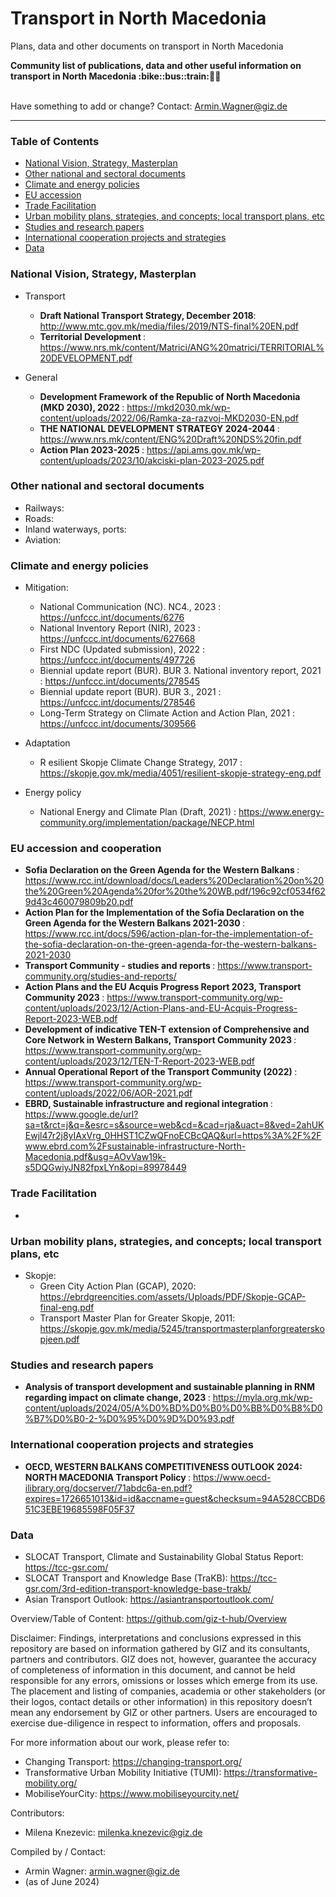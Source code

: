 # Transport in North Macedonia
Plans, data and other documents on transport in North Macedonia

<b> 
Community list of publications, data and other useful information on transport in North Macedonia :bike::bus::train:🌳🚊
</b><br><br>

Have something to add or change? Contact: Armin.Wagner@giz.de

------------------------------

### Table of Contents

- [National Vision, Strategy, Masterplan](#National-Vision-Strategy-Masterplan)
- [Other national and sectoral documents](#other-national-sectoral-documents) 
- [Climate and energy policies](#climate-energy-policies) 
- [EU accession](#eu-accession)
- [Trade Facilitation](#trade-facilitation)  
- [Urban mobility plans, strategies, and concepts; local transport plans, etc](#local-transport-plans) 
- [Studies and research papers](#studies-research) 
- [International cooperation projects and strategies](#International-cooperation) 
- [Data](#data) 

  
### National Vision, Strategy, Masterplan <a name="national-vision-strategy-masterplan"></a> 

- Transport
  - <b> Draft National Transport Strategy, December 2018</b>: http://www.mtc.gov.mk/media/files/2019/NTS-final%20EN.pdf
  - <b> Territorial Development </b>: https://www.nrs.mk/content/Matrici/ANG%20matrici/TERRITORIAL%20DEVELOPMENT.pdf
    

- General
  - <b> Development Framework of the Republic of North Macedonia (МKD 2030), 2022 </b>: https://mkd2030.mk/wp-content/uploads/2022/06/Ramka-za-razvoj-MKD2030-EN.pdf
  - <b> THE NATIONAL DEVELOPMENT STRATEGY 2024-2044 </b>: https://www.nrs.mk/content/ENG%20Draft%20NDS%20fin.pdf
  - <b> Action Plan 2023-2025 </b>: https://api.ams.gov.mk/wp-content/uploads/2023/10/akciski-plan-2023-2025.pdf


### Other national and sectoral documents <a name="other-national-sectoral-documents"></a> 

- Railways:
- Roads:
- Inland waterways, ports:
- Aviation:

### Climate and energy policies <a name="climate-energy-policies"></a> 

- Mitigation:
     - </b> National Communication (NC). NC4., 2023 </b>: https://unfccc.int/documents/6276
     - </b> National Inventory Report (NIR), 2023 </b>: https://unfccc.int/documents/627668
     - </b> First NDC (Updated submission), 2022 </b>: https://unfccc.int/documents/497726
     - </b> Biennial update report (BUR). BUR 3. National inventory report, 2021 </b>: https://unfccc.int/documents/278545
     - </b> Biennial update report (BUR). BUR 3., 2021 </b>: https://unfccc.int/documents/278546
     - </b> Long-Term Strategy on Climate Action and Action Plan, 2021 </b>: https://unfccc.int/documents/309566 
      
- Adaptation
  - R</b> esilient Skopje Climate Change Strategy, 2017 </b>: https://skopje.gov.mk/media/4051/resilient-skopje-strategy-eng.pdf

- Energy policy 
    - </b> National Energy and Climate Plan (Draft, 2021) </b>: https://www.energy-community.org/implementation/package/NECP.html


### EU accession and cooperation <a name="eu-accession"></a> 

- <b> Sofia Declaration on the Green Agenda for the Western Balkans </b>: https://www.rcc.int/download/docs/Leaders%20Declaration%20on%20the%20Green%20Agenda%20for%20the%20WB.pdf/196c92cf0534f629d43c460079809b20.pdf 
- <b> Action Plan for the Implementation of the Sofia Declaration on the Green Agenda for the Western Balkans 2021-2030 </b>: https://www.rcc.int/docs/596/action-plan-for-the-implementation-of-the-sofia-declaration-on-the-green-agenda-for-the-western-balkans-2021-2030
- <b> Transport Community - studies and reports </b>: https://www.transport-community.org/studies-and-reports/
- <b> Action Plans and the EU Acquis Progress Report 2023, Transport Community 2023  </b>: https://www.transport-community.org/wp-content/uploads/2023/12/Action-Plans-and-EU-Acquis-Progress-Report-2023-WEB.pdf
- <b> Development of indicative TEN-T extension of Comprehensive and Core Network in Western Balkans, Transport Community 2023 </b>: https://www.transport-community.org/wp-content/uploads/2023/12/TEN-T-Report-2023-WEB.pdf
- <b> Annual Operational Report of the Transport Community (2022) </b>: https://www.transport-community.org/wp-content/uploads/2022/06/AOR-2021.pdf
- <b> EBRD, Sustainable infrastructure and regional integration </b>: https://www.google.de/url?sa=t&rct=j&q=&esrc=s&source=web&cd=&cad=rja&uact=8&ved=2ahUKEwjl47r2j8yIAxVrg_0HHST1CZwQFnoECBcQAQ&url=https%3A%2F%2Fwww.ebrd.com%2Fsustainable-infrastructure-North-Macedonia.pdf&usg=AOvVaw19k-s5DQGwiyJN82fpxLYn&opi=89978449


### Trade Facilitation <a name="trade-facilitation"></a> 

- 

### Urban mobility plans, strategies, and concepts; local transport plans, etc <a name="local-transport-plans"></a>  

- Skopje:
  -   Green City Action Plan (GCAP), 2020: https://ebrdgreencities.com/assets/Uploads/PDF/Skopje-GCAP-final-eng.pdf
  -   Transport Master Plan for Greater Skopje, 2011: https://skopje.gov.mk/media/5245/transportmasterplanforgreaterskopjeen.pdf


### Studies and research papers <a name="studies-research"></a> 

- <b> Analysis of transport development and sustainable planning in RNM regarding impact on climate change, 2023 </b>: https://myla.org.mk/wp-content/uploads/2024/05/A%D0%BD%D0%B0%D0%BB%D0%B8%D0%B7%D0%B0-2-%D0%95%D0%9D%D0%93.pdf

### International cooperation projects and strategies <a name="international-cooperation"></a> 

- <b> OECD, WESTERN BALKANS COMPETITIVENESS OUTLOOK 2024: NORTH MACEDONIA Transport Policy </b>: https://www.oecd-ilibrary.org/docserver/71abdc6a-en.pdf?expires=1726651013&id=id&accname=guest&checksum=94A528CCBD651C3EBE19685598F05F37 

### Data <a name="data"></a>

- SLOCAT Transport, Climate and Sustainability Global Status Report: https://tcc-gsr.com/ 
- SLOCAT Transport and Knowledge Base (TraKB):  https://tcc-gsr.com/3rd-edition-transport-knowledge-base-trakb/ 
- Asian Transport Outlook: https://asiantransportoutlook.com/ 


Overview/Table of Content: https://github.com/giz-t-hub/Overview

Disclaimer: Findings, interpretations and conclusions expressed in this repository are based on information gathered by GIZ and its consultants, partners and contributors. GIZ does not, however, guarantee the accuracy of completeness of information in this document, and cannot be held responsible for any errors, omissions or losses which emerge from its use. The placement and listing of companies, academia or other stakeholders (or their logos, contact details or other information) in this repository doesn’t mean any endorsement by GIZ or other partners. Users are encouraged to exercise due-diligence in respect to information, offers and proposals.


For more information about our work, please refer to: 
- 	Changing Transport: https://changing-transport.org/
-	Transformative Urban Mobility Initiative (TUMI): https://transformative-mobility.org/
-	MobiliseYourCity: https://www.mobiliseyourcity.net/

Contributors:  
- Milena Knezevic: milenka.knezevic@giz.de

Compiled by / Contact:
- Armin Wagner: armin.wagner@giz.de
- (as of June 2024)
